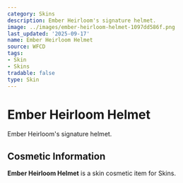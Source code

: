 ```yaml
---
category: Skins
description: Ember Heirloom's signature helmet.
image: ../images/ember-heirloom-helmet-1097dd586f.png
last_updated: '2025-09-17'
name: Ember Heirloom Helmet
source: WFCD
tags:
- Skin
- Skins
tradable: false
type: Skin
---
```


# Ember Heirloom Helmet

Ember Heirloom's signature helmet.

## Cosmetic Information

**Ember Heirloom Helmet** is a skin cosmetic item for Skins.

